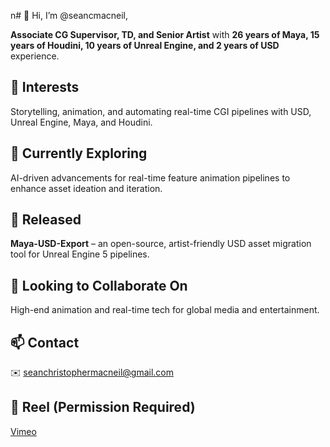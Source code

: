 n# 👋 Hi, I’m @seancmacneil,  

**Associate CG Supervisor, TD, and Senior Artist** with **26 years of Maya, 15 years of Houdini, 10 years of Unreal Engine, and 2 years of USD** experience.  

## 👀 Interests  
Storytelling, animation, and automating real-time CGI pipelines with USD, Unreal Engine, Maya, and Houdini.  

## 🌱 Currently Exploring  
AI-driven advancements for real-time feature animation pipelines to enhance asset ideation and iteration.  

## 🎉 Released  
**Maya-USD-Export** – an open-source, artist-friendly USD asset migration tool for Unreal Engine 5 pipelines.  

## 💞️ Looking to Collaborate On  
High-end animation and real-time tech for global media and entertainment.  

## 📫 Contact  
✉️ seanchristophermacneil@gmail.com  

## 🎥 Reel (Permission Required)  
[Vimeo](https://vimeo.com/1054664400)  
